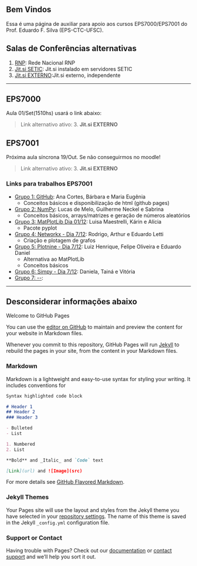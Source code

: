 ## Bem Vindos

Essa é uma página de auxiliar para apoio aos cursos EPS7000/EPS7001 do Prof. Eduardo F. Silva (EPS-CTC-UFSC).

## Salas de Conferências alternativas

1. [RNP](https://conferenciaweb.rnp.br/webconf/eduardo-ferreira-da): Rede Nacional RNP       
2. [Jit.si SETIC](https://reunioes.setic.ufsc.br/EduardoFSilva):  Jit.si instalado em servidores SETIC
3. [Jit.si EXTERNO](https://meet.jit.si/EduardoFSilva):Jit.si externo, independente

----
## EPS7000
Aula 01/Set(1510hs) usará o link abaixo:
> Link alternativo ativo: 3. **Jit.si EXTERNO**

## EPS7001
Próxima aula síncrona 19/Out.
Se não conseguirmos no moodle!
> Link alternativo ativo: 3. **Jit.si EXTERNO**

### Links para trabalhos EPS7001

- [Grupo 1: GitHub](https://mariaeugeniamartins.github.io): Ana Cortes, Bárbara e Maria Eugênia
    - Conceitos básicos e disponibilização de html (github pages)
- [Grupo 2: NumPy](https://guilhermenb.github.io/numpy/): Lucas de Melo, Guilherme Neckel e Sabrina
    - Conceitos básicos, arrays/matrizes e geração de números aleatórios
- [Grupo 3: MatPlotLib Dia 01/12](EPS7001_Trabalhos_2020-1/ex_introR.html): Luisa Maestrelli, Kárin e Alícia
    - Pacote pyplot
- [Grupo 4: Networkx - Dia 7/12](EPS7001_Trabalhos_2020-1/ex_introR.html): Rodrigo, Arthur e Eduardo Letti
    - Criação e plotagem de grafos
- [Grupo 5: Plotnine - Dia 7/12](EPS7001_Trabalhos_2020-1/ex_introR.html): Luiz Henrique, Felipe Oliveira e Eduardo Daniel
    - Alternativa ao MatPlotLib
    - Conceitos básicos
- [Grupo 6: Simpy - Dia 7/12](EPS7001_Trabalhos_2020-1/ex_introR.html): Daniela, Tainá e Vitória
- [Grupo 7: --](EPS7001_Trabalhos_2020-1/ex_introR.html): 


----

## Desconsiderar informações abaixo 

Welcome to GitHub Pages

You can use the [editor on GitHub](https://github.com/Efsilvaa/EPS7001/edit/gh-pages/docs/index.md) to maintain and preview the content for your website in Markdown files.

Whenever you commit to this repository, GitHub Pages will run [Jekyll](https://jekyllrb.com/) to rebuild the pages in your site, from the content in your Markdown files.

### Markdown

Markdown is a lightweight and easy-to-use syntax for styling your writing. It includes conventions for

```markdown
Syntax highlighted code block

# Header 1
## Header 2
### Header 3

- Bulleted
- List

1. Numbered
2. List

**Bold** and _Italic_ and `Code` text

[Link](url) and ![Image](src)
```

For more details see [GitHub Flavored Markdown](https://guides.github.com/features/mastering-markdown/).

### Jekyll Themes

Your Pages site will use the layout and styles from the Jekyll theme you have selected in your [repository settings](https://github.com/Efsilvaa/EPS7001/settings). The name of this theme is saved in the Jekyll `_config.yml` configuration file.

### Support or Contact

Having trouble with Pages? Check out our [documentation](https://docs.github.com/categories/github-pages-basics/) or [contact support](https://github.com/contact) and we’ll help you sort it out.
